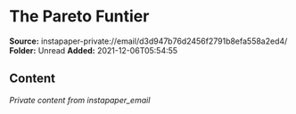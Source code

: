 # The Pareto Funtier

**Source:** instapaper-private://email/d3d947b76d2456f2791b8efa558a2ed4/
**Folder:** Unread
**Added:** 2021-12-06T05:54:55




## Content
*Private content from instapaper_email*
